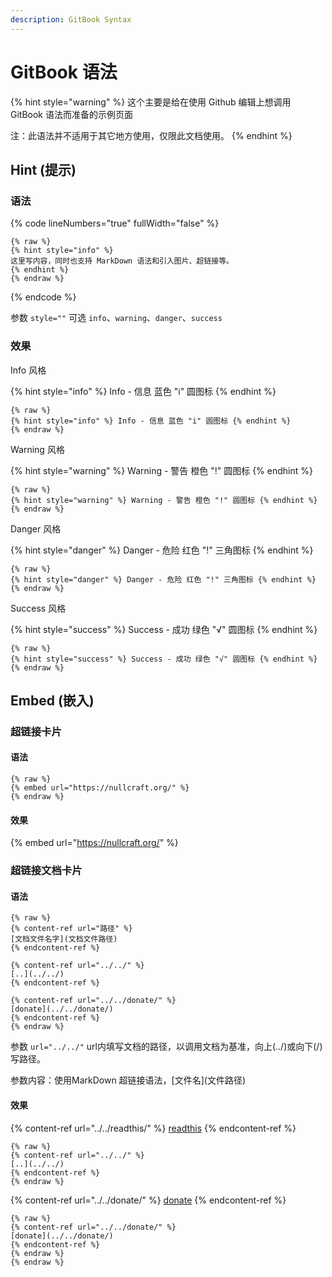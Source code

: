 ```yaml
---
description: GitBook Syntax
---
```


# GitBook 语法

{% hint style="warning" %}
这个主要是给在使用 Github 编辑上想调用 GitBook 语法而准备的示例页面

注：此语法并不适用于其它地方使用，仅限此文档使用。
{% endhint %}

## Hint (提示)

### 语法

{% code lineNumbers="true" fullWidth="false" %}
```
{% raw %}
{% hint style="info" %}
这里写内容，同时也支持 MarkDown 语法和引入图片、超链接等。
{% endhint %}
{% endraw %}
```
{% endcode %}

参数 `style=""` 可选 `info`、`warning`、`danger`、`success`

### 效果

Info 风格

{% hint style="info" %}
Info - 信息 蓝色 "i" 圆图标
{% endhint %}

```
{% raw %}
{% hint style="info" %} Info - 信息 蓝色 "i" 圆图标 {% endhint %}
{% endraw %}
```

Warning 风格

{% hint style="warning" %}
Warning - 警告 橙色 "!" 圆图标
{% endhint %}

```
{% raw %}
{% hint style="warning" %} Warning - 警告 橙色 "!" 圆图标 {% endhint %}
{% endraw %}
```

Danger 风格

{% hint style="danger" %}
Danger - 危险 红色 "!" 三角图标
{% endhint %}

```
{% raw %}
{% hint style="danger" %} Danger - 危险 红色 "!" 三角图标 {% endhint %}
{% endraw %}
```

Success 风格

{% hint style="success" %}
Success - 成功 绿色 "√" 圆图标
{% endhint %}

```
{% raw %}
{% hint style="success" %} Success - 成功 绿色 "√" 圆图标 {% endhint %}
{% endraw %}
```

## Embed (嵌入)

### 超链接卡片

#### 语法

```
{% raw %}
{% embed url="https://nullcraft.org/" %}
{% endraw %}
```

#### 效果

{% embed url="https://nullcraft.org/" %}

### 超链接文档卡片

#### 语法

```
{% raw %}
{% content-ref url="路径" %}
[文档文件名字](文档文件路径)
{% endcontent-ref %}

{% content-ref url="../../" %}
[..](../../)
{% endcontent-ref %}

{% content-ref url="../../donate/" %}
[donate](../../donate/)
{% endcontent-ref %}
{% endraw %}
```

参数 `url="../../"` url内填写文档的路径，以调用文档为基准，向上(../)或向下(/)写路径。

参数内容：使用MarkDown 超链接语法，\[文件名]\(文件路径)

#### 效果

{% content-ref url="../../readthis/" %}
[readthis](../../readthis/)
{% endcontent-ref %}

```
{% raw %}
{% content-ref url="../../" %}
[..](../../)
{% endcontent-ref %}
{% endraw %}
```

{% content-ref url="../../donate/" %}
[donate](../../donate/)
{% endcontent-ref %}

```
{% raw %}
{% content-ref url="../../donate/" %}
[donate](../../donate/)
{% endcontent-ref %}
{% endraw %}
{% endraw %}
```
